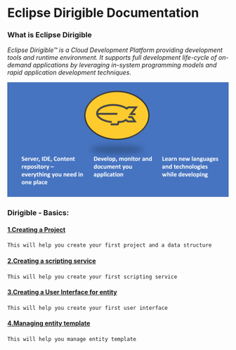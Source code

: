 # Eclipse Dirigible Documentation

### What is Eclipse Dirigible
_Eclipse Dirigible™ is a Cloud Development Platform providing development tools and runtime environment. It supports full development life-cycle of on-demand applications by leveraging in-system programming models and rapid application development techniques._

![Infographics](Documentation/Images/dirigible.png)

### Dirigible - Basics: 

#### [1.Creating a Project](Documentation/DirigibleBasics/1.CreatingProjects.md)

    This will help you create your first project and a data structure

#### [2.Creating a scripting service](Documentation/DirigibleBasics/2.ScriptingServices.md)

    This will help you create your first scripting service

#### [3.Creating a User Interface for entity](Documentation/DirigibleBasics/3.UserInterfaces.md)

    This will help you create your first user interface

#### [4.Managing entity template](Documentation/DirigibleBasics/4.ManageEntityTemplate.md)

    This will help you manage entity template
